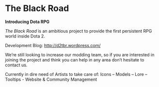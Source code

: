 The Black Road
====
**Introducing Dota RPG**

*The Black Road* is an ambitious project to provide the first persistent RPG world inside Dota 2.

Development Blog: http://d2tbr.wordpress.com/

We’re still looking to increase our modding team, so if you are interested in joining the project and think you can help in any area don’t hesitate to contact us.

Currently in dire need of Artists to take care of: Icons – Models – Lore – Tooltips - Website & Community Management
